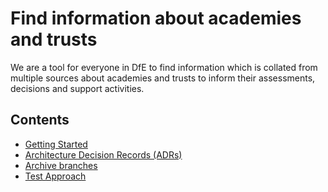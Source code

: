 # Find information about academies and trusts

We are a tool for everyone in DfE to find information which is collated from multiple sources about academies and trusts to inform their assessments, decisions and support activities.

## Contents

- [Getting Started](docs/getting-started.md)
- [Architecture Decision Records (ADRs)](docs/adrs)
- [Archive branches](docs/archive-branches.md)
- [Test Approach](docs/test-approach.md)
